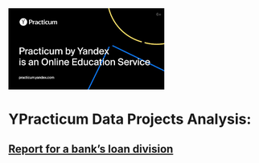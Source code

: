 <img src='.\images\1.png'>
<p>

# YPracticum Data Projects Analysis:

## [Report for a bank’s loan division](.\Bank's_loan_division_project\README.md)


